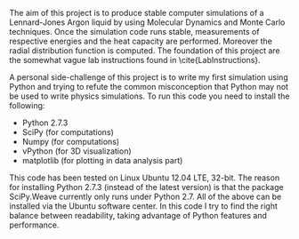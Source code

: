 The aim of this project is to produce stable computer simulations of a Lennard-Jones Argon liquid by using Molecular Dynamics and Monte Carlo techniques. Once the simulation code runs stable, measurements of respective energies and the heat capacity are performed. Moreover the radial distribution function is computed. The foundation of this project are the somewhat vague lab instructions found in \cite{LabInstructions}.

A personal side-challenge of this project is to write my first simulation using Python and trying to refute the common misconception that Python may not be used to write physics simulations. To run this code you need to install the  following:

* Python 2.7.3
* SciPy	(for computations)
* Numpy (for computations)
* vPython (for 3D visualization)
* matplotlib (for plotting in data analysis part)	

This code has been tested on Linux Ubuntu 12.04 LTE, 32-bit. The reason for installing Python 2.7.3 (instead of the latest version) is that the package SciPy.Weave currently only runs under Python 2.7. All of the above can be installed via the Ubuntu software center. In this code I try to find the right balance between readability, taking advantage of Python features and performance.
